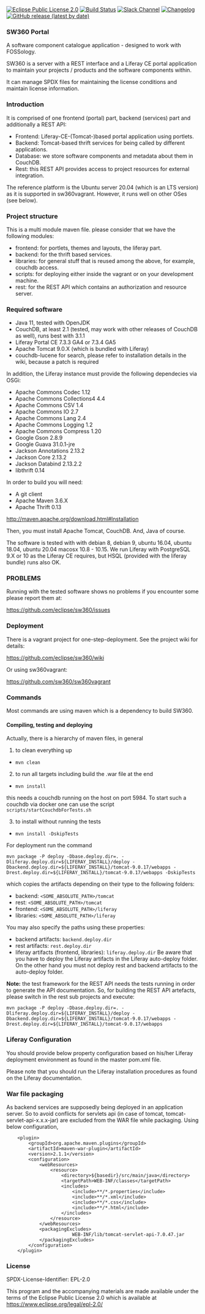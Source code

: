 [![Eclipse Public License 2.0](https://img.shields.io/badge/license-EPL--2.0-green.svg "Eclipse Public License 2.0")](LICENSE)
[![Build Status](https://travis-ci.org/eclipse/sw360.svg?branch=master)](https://travis-ci.org/eclipse/sw360)
[![Slack Channel](https://img.shields.io/badge/slack-sw360chat-blue.svg?longCache=true&logo=slack)](https://join.slack.com/t/sw360chat/shared_invite/enQtNzg5NDQxMTQyNjA5LThiMjBlNTRmOWI0ZjJhYjc0OTk3ODM4MjBmOGRhMWRmN2QzOGVmMzQwYzAzN2JkMmVkZTI1ZjRhNmJlNTY4ZGI)
[![Changelog](https://badgen.net/badge/changelog/%E2%98%85/blue)](https://github.com/eclipse/sw360/blob/master/CHANGELOG.md)
[![GitHub release (latest by date)](https://img.shields.io/github/v/release/eclipse/sw360)](https://github.com/eclipse/sw360/releases/latest)

### SW360 Portal

A software component catalogue application - designed to work with FOSSology.

SW360 is a server with a REST interface and a Liferay CE portal application
to maintain your projects / products and the software components within.

It can manage SPDX files for maintaining the license conditions and maintain
license information.

### Introduction

It is comprised of one frontend (portal) part, backend (services) part and additionally a REST API:

* Frontend: Liferay-CE-(Tomcat-)based portal application using portlets.
* Backend: Tomcat-based thrift services for being called by different applications.
* Database: we store software components and metadata about them in CouchDB.
* Rest: this REST API provides access to project resources for external integration.

The reference platform is the Ubuntu server 20.04 (which is an LTS version) as it is supported in sw360vagrant. However, it runs well on other OSes (see below).

### Project structure

This is a multi module maven file. please consider that we have the following modules:

* frontend: for portlets, themes and layouts, the liferay part.
* backend: for the thrift based services.
* libraries: for general stuff that is reused among the above, for example, couchdb access.
* scripts: for deploying either inside the vagrant or on your development machine.
* rest: for the REST API which contains an authorization and resource server.

### Required software

* Java 11, tested with OpenJDK
* CouchDB, at least 2.1 (tested, may work with other releases of CouchDB as well), runs best with 3.1.1
* Liferay Portal CE 7.3.3 GA4 or 7.3.4 GA5
* Apache Tomcat 9.0.X (which is bundled with Liferay)
* couchdb-lucene for search, please refer to installation details in the wiki, because a patch is required

In addition, the Liferay instance must provide the following dependecies via OSGi:

* Apache Commons Codec 1.12
* Apache Commons Collections4 4.4
* Apache Commons CSV 1.4
* Apache Commons IO 2.7
* Apache Commons Lang 2.4
* Apache Commons Logging 1.2
* Apache Commons Compress 1.20
* Google Gson 2.8.9
* Google Guava 31.0.1-jre
* Jackson Annotations 2.13.2
* Jackson Core 2.13.2
* Jackson Databind 2.13.2.2
* libthrift 0.14

In order to build you will need:

* A git client
* Apache Maven 3.6.X
* Apache Thrift 0.13

http://maven.apache.org/download.html#Installation

Then, you must install Apache Tomcat, CouchDB. And, Java of course.

The software is tested with with debian 8, debian 9, ubuntu 16.04, ubuntu 18.04, ubuntu 20.04 macosx 10.8 - 10.15. We run Liferay with PostgreSQL 9.X or 10 as the Liferay CE requires, but HSQL (provided with the liferay bundle) runs also OK.

### PROBLEMS

Running with the tested software shows no problems if you encounter some please report them at:

https://github.com/eclipse/sw360/issues

### Deployment

There is a vagrant project for one-step-deployment. See the project wiki for details:

https://github.com/eclipse/sw360/wiki

Or using sw360vagrant:

https://github.com/sw360/sw360vagrant

### Commands

Most commands are using maven which is a dependency to build SW360.

#### Compiling, testing and deploying

Actually, there is a hierarchy of maven files, in general

1. to clean everything up
  - `mvn clean`

2. to run all targets including build the .war file at the end
  - `mvn install`

  this needs a couchdb running on the host on port 5984. To start such a couchdb via docker one can use the script `scripts/startCouchdbForTests.sh`

3. to install without running the tests
  - `mvn install -DskipTests`

For deployment run the command
```
mvn package -P deploy -Dbase.deploy.dir=. -Dliferay.deploy.dir=${LIFERAY_INSTALL}/deploy -Dbackend.deploy.dir=${LIFERAY_INSTALL}/tomcat-9.0.17/webapps -Drest.deploy.dir=${LIFERAY_INSTALL}/tomcat-9.0.17/webapps -DskipTests
```
which copies the artifacts depending on their type to the following folders:
  - backend: `<SOME_ABSOLUTE_PATH>/tomcat`
  - rest: `<SOME_ABSOLUTE_PATH>/tomcat`
  - frontend: `<SOME_ABSOLUTE_PATH>/liferay`
  - libraries: `<SOME_ABSOLUTE_PATH>/liferay`

You may also specify the paths using these properties:
  - backend artifacts: `backend.deploy.dir`
  - rest artifacts: `rest.deploy.dir`
  - liferay artifacts (frontend, libraries): `liferay.deploy.dir`
Be aware that you have to deploy the Liferay artifacts in the Liferay auto-deploy folder.
On the other hand you must not deploy rest and backend artifacts to the auto-deploy folder.

**Note:** the test framework for the REST API needs the tests running in order to generate the API documentation. So, for building the REST API artefacts, please switch in the rest sub projects and execute:

```
mvn package -P deploy -Dbase.deploy.dir=. -Dliferay.deploy.dir=${LIFERAY_INSTALL}/deploy -Dbackend.deploy.dir=${LIFERAY_INSTALL}/tomcat-9.0.17/webapps -Drest.deploy.dir=${LIFERAY_INSTALL}/tomcat-9.0.17/webapps
```

### Liferay Configuration

You should provide below property configuration based on his/her Liferay deployment
environment as found in the master pom.xml file.

Please note that you should run the Liferay installation procedures as found on the
Liferay documentation.

### War file packaging

As backend services are supposedly being deployed in an application server.
So to avoid conflicts for servlets api (in case of tomcat, tomcat-servlet-api-x.x.x-jar)
are excluded from the WAR file while packaging. Using below configuration,

```
    <plugin>
        <groupId>org.apache.maven.plugins</groupId>
        <artifactId>maven-war-plugin</artifactId>
        <version>2.1.1</version>
        <configuration>
            <webResources>
                <resource>
                    <directory>${basedir}/src/main/java</directory>
                    <targetPath>WEB-INF/classes</targetPath>
                    <includes>
                        <include>**/*.properties</include>
                        <include>**/*.xml</include>
                        <include>**/*.css</include>
                        <include>**/*.html</include>
                    </includes>
                </resource>
            </webResources>
            <packagingExcludes>
                        WEB-INF/lib/tomcat-servlet-api-7.0.47.jar
            </packagingExcludes>
        </configuration>
    </plugin>
```

### License

SPDX-License-Identifier: EPL-2.0

This program and the accompanying materials are made
available under the terms of the Eclipse Public License 2.0
which is available at https://www.eclipse.org/legal/epl-2.0/

